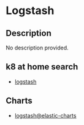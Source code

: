 # Logstash

## Description

No description provided.

## k8 at home search

- [logstash](https://nanne.dev/k8s-at-home-search/#/logstash)

## Charts

- [logstash@elastic-charts](https://helm.elastic.co/)
